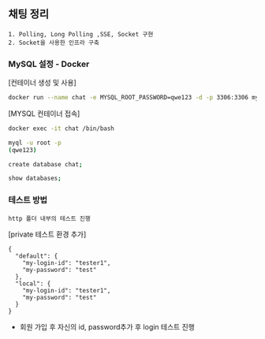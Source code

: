 ## 채팅 정리
```
1. Polling, Long Polling ,SSE, Socket 구현
2. Socket을 사용한 인프라 구축
```

### MySQL 설정 - Docker

[컨테이너 생성 및 사용]
```bash
docker run --name chat -e MYSQL_ROOT_PASSWORD=qwe123 -d -p 3306:3306 mysql:latest
```

[MYSQL 컨테이너 접속]
```bash
docker exec -it chat /bin/bash

myql -u root -p
(qwe123)

create database chat;

show databases;
```

### 테스트 방법
```
http 폴더 내부의 테스트 진행
```

[private 테스트 환경 추가]
```
{
  "default": {
    "my-login-id": "tester1",
    "my-password": "test"
  },
  "local": {
    "my-login-id": "tester1",
    "my-password": "test"
  }
}
```
- 회원 가입 후 자신의 id, password추가 후 login 테스트 진행